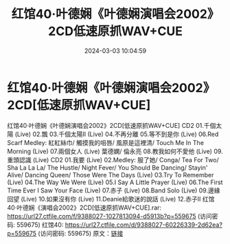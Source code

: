 ﻿---
title: 红馆40·叶德娴《叶德娴演唱会2002》2CD低速原抓WAV+CUE
date: 2024-03-03 10:04:59
categories: WAV车载音乐、镜像
tags: 华语中文
---
# 红馆40·叶德娴《叶德娴演唱会2002》2CD[低速原抓WAV+CUE]

红馆40·叶德娴《叶德娴演唱会2002》2CD[低速原抓WAV+CUE]
CD2
01.千個太陽 (Live)
02.飄
03.千個太陽II (Live)
04.不再分離
05.等不到是你 (Live)
06.Red Scarf Medley: 紅紅絲巾/ 觸摸我的咀唇/ 風原是這裡清/ Touch Me In The
Morning (Live)
07.兩個女人 (Live) 葉德嫻/ 倫永亮
08.教我如何不愛他 (Live)
09.重頭認識 (Live)
CD2
01.我要 (Live)
02.Medley: 服了她/ Conga/ Tea For Two/ Sha La La La/ The Hustle/
Night Fever/ You Should Be Dancing/ Stayin' Alive/ Dancing Queen/
Those Were The Days (Live)
03.Try To Remember (Live)
04.The Way We Were (Live)
05.I Say A Little Prayer (Live)
06.The First Time Ever I Saw Your Face (Live)
07.赤子 (Live)
08.Band Solo (Live)
09.邊緣回望 (Live)
10.如果沒有你 (Live)
11.Deanie給歌迷的說話 (Live)
12.赤子II
红馆40·叶德娴《演唱会2002》2CD[低速原抓WAV+CUE].rar: https://url27.ctfile.com/f/9388027-1027813094-d5913b?p=559675
(访问密码: 559675)
红馆40: https://url27.ctfile.com/d/9388027-60226339-2d62ea?p=559675
(访问密码: 559675)
原文：[链接](https://blog.sina.com.cn/s/blog_1647c7e76010314k9.html)